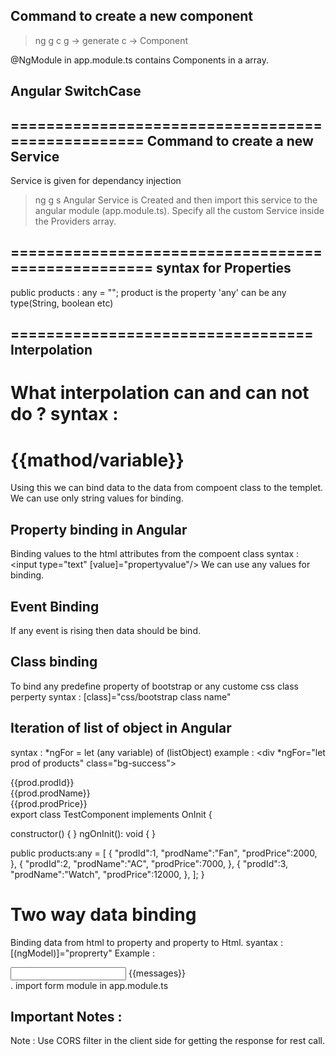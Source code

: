 Command to create a new component
-----------------------------
> ng g c <component name>
	g -> generate
	c -> Component

@NgModule in app.module.ts contains Components in a array.

Angular SwitchCase
----------------

==================================================
Command to create a new Service
----------------------------
Service is given for dependancy injection
> ng g s <service-name>
Angular Service is Created and then import this service to the angular module (app.module.ts).
Specify all the custom Service inside the Providers array.

===================================================
syntax for Properties
-----------------
public products : any = "";
product is the property 'any' can be any type(String, boolean etc)

==================================
Interpolation
----------
What interpolation can and can not do ?
syntax : <h1>{{mathod/variable}}</h1>
Using this we can bind data to the data from compoent  class to the  templet.
We can use  only string values for binding.
=======================================

Property binding in Angular
---------------------
Binding values to the html attributes from the compoent class
syntax : <input type="text" [value]="propertyvalue"/>
We can use  any values for binding.

Event Binding
-----------
If any event is rising then data should be bind.

Class binding
----------
To bind any predefine property of bootstrap or any custome css class perperty
syntax : [class]="css/bootstrap class name"

Iteration of list of object in Angular
------------------------------
syntax : *ngFor = let (any variable) of (listObject)
example : <div *ngFor="let prod of products"  class="bg-success">
		<div>{{prod.prodId}}</div>
		<div>{{prod.prodName}}</div>
		<div>{{prod.prodPrice}}</div>
	</div>
export class TestComponent implements OnInit {

  constructor() { }
  ngOnInit(): void {
  }

 public products:any = [
      {
        "prodId":1,
        "prodName":"Fan",
        "prodPrice":2000,
      },
      {
        "prodId":2,
        "prodName":"AC",
        "prodPrice":7000,
      },
      {
        "prodId":3,
        "prodName":"Watch",
        "prodPrice":12000,
      },
    ];
}

Two way data binding
==================
Binding data from html to property and property to Html.
syantax : [(ngModel)]="proprerty"
Example :
<div>
 <input type="text" name="" [(ngModel)]="messages">
 {{messages}}
</div>.
import form module in app.module.ts

Important Notes :
--------------
Note :
Use CORS filter in the client side for getting the response for rest call.